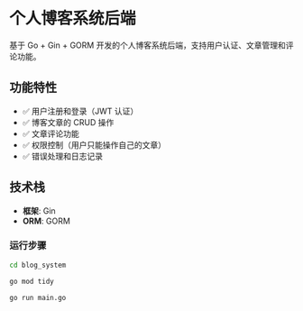 # 个人博客系统后端

基于 Go + Gin + GORM 开发的个人博客系统后端，支持用户认证、文章管理和评论功能。

## 功能特性

- ✅ 用户注册和登录（JWT 认证）
- ✅ 博客文章的 CRUD 操作
- ✅ 文章评论功能
- ✅ 权限控制（用户只能操作自己的文章）
- ✅ 错误处理和日志记录

## 技术栈

- **框架**: Gin
- **ORM**: GORM

### 运行步骤
``` bash
cd blog_system

go mod tidy

go run main.go